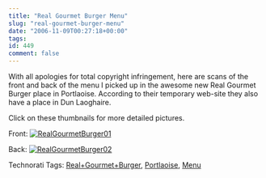 ```yaml
---
title: "Real Gourmet Burger Menu"
slug: "real-gourmet-burger-menu"
date: "2006-11-09T00:27:18+00:00"
tags:
id: 449
comment: false
---
```


With all apologies for total copyright infringement, here are scans of the front and back of the menu I picked up in the awesome new Real Gourmet Burger place in Portlaoise. According to their temporary web-site they also have a place in Dun Laoghaire.

Click on these thumbnails for more detailed pictures.

Front:
[![RealGourmetBurger01](http://static.flickr.com/101/292656360_3929625555_m.jpg)](http://www.flickr.com/photos/bandon1/292656360/ "Photo Sharing")

Back:
[![RealGourmetBurger02](http://static.flickr.com/102/292655869_728cbfb757_m.jpg)](http://www.flickr.com/photos/bandon1/292655869/ "Photo Sharing")

<span class="technoratitag">Technorati Tags: [Real+Gourmet+Burger](http://www.technorati.com/tags/Real+Gourmet+Burger), [Portlaoise](http://www.technorati.com/tags/Portlaoise), [Menu](http://www.technorati.com/tags/Menu)</span>
